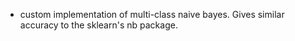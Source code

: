 - custom implementation of multi-class naive bayes. Gives similar accuracy to the sklearn's nb package.